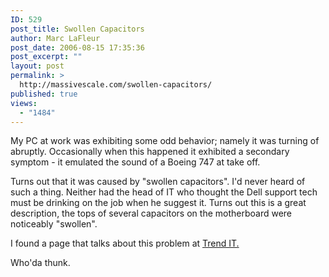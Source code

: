 ```yaml
---
ID: 529
post_title: Swollen Capacitors
author: Marc LaFleur
post_date: 2006-08-15 17:35:36
post_excerpt: ""
layout: post
permalink: >
  http://massivescale.com/swollen-capacitors/
published: true
views:
  - "1484"
---
```

<p>My PC at work was exhibiting some odd behavior; namely it was turning of abruptly. Occasionally when this happened it exhibited a secondary symptom - it emulated the sound of a Boeing 747 at take off. </p>  <p>Turns out that it was caused by &quot;swollen capacitors&quot;. I'd never heard of such a thing. Neither had the head of IT who thought the Dell support tech must be drinking on the job when he suggest it. Turns out this is a great description, the tops of several capacitors on the motherboard were noticeably &quot;swollen&quot;. </p>  <p>I found a page that talks about this problem at <a href="http://www.trendit.co.za/index.htm" target="_blank">Trend IT.</a></p>  <p>Who'da thunk.</p>